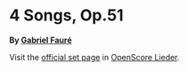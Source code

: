
# 4 Songs, Op.51

__By [Gabriel Fauré](..)__

Visit the [official set page] in [OpenScore Lieder].

[official set page]: https://musescore.com/openscore-lieder-corpus/sets/5102376
[OpenScore Lieder]: https://musescore.com/openscore-lieder-corpus
